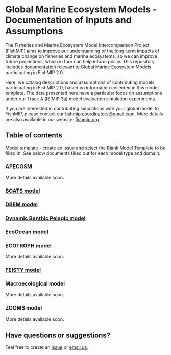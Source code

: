 # Global Marine Ecosystem Models - Documentation of Inputs and Assumptions

The Fisheries and Marine Ecosystem Model Intercomparison Project (FishMIP) aims to improve our understanding of the long-term impacts of climate change on fisheries and marine ecosystems, so we can improve future projections, which in turn can help inform policy. This repository includes documentation relevant to Global Marine Ecosystem Models participating in FishMIP 2.0.

Here, we catalog descriptions and assumptions of contributing models participating in FishMIP 2.0, based on information collected in this model template. The data presented here have a particular focus on assumptions under our Track A (ISIMIP 3a) model evaluation simulation experiments.

If you are interested in contributing simulations with your global model to FishMIP, please contact our [fishmip.coordinators\@gmail.com](mailto:fishmip.coordinators@gmail.com). More details are also available in our website: [fishmip.org](https://fishmip.org/joinus.html).

## Table of contents

Model template - create an [issue](https://github.com/Fish-MIP/Global_MEM_Model_Templates/issues) and select the Blank Model Template to be filled in. See below documents filled out for each model type and domain:

### [APECOSM](https://github.com/Fish-MIP/Global_MEM_Model_Templates/blob/main/APECOSM.md) 
More details available soon.

### [BOATS model](https://github.com/Fish-MIP/Global_MEM_Model_Templates/blob/main/BOATS.md)

### [DBEM model](https://github.com/Fish-MIP/Global_MEM_Model_Templates/blob/main/dbem.md)

### [Dynamic Benthic Pelagic model](https://github.com/Fish-MIP/Global_MEM_Model_Templates/blob/main/DBPM.md)

### [EcoOcean model](https://github.com/Fish-MIP/Global_MEM_Model_Templates/blob/main/EcoOcean.md)

### ECOTROPH model
More details available soon.

### [FEISTY model](https://github.com/Fish-MIP/Global_MEM_Model_Templates/blob/main/FEISTY.md)

### Macroecological model
More details available soon.

### ZOOMS model
More details available soon.

## Have questions or suggestions?

Feel free to create an [issue](https://github.com/Fish-MIP/Global_MEM_Model_Templates/issues) or [email us](mailto:fishmip.coordinators@gmail.com).
